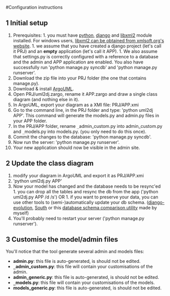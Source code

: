 #Configuration instructions

## 1 Initial setup ##

  1. Prerequisites:
    1. you must have [python](http://www.python.org/), [django](http://www.djangoproject.com/) and [libxml2](http://xmlsoft.org/python.html) module installed. For windows users, [libxml2 can be obtained from xmlsoft.org's website](http://xmlsoft.org/sources/win32/python/).
    1. we assume that you have created a django project (let's call it PRJ) and an **empty** application (let's call it APP).
    1. We also assume that settings.py is correctly configured with a reference to a database and the admin and APP application are enabled. You also have successfully run 'python manage.py syncdb' and 'python manage.py runserver'.
  1. Download the zip file into your PRJ folder (the one that contains manage.py).
  1. Download & install [ArgoUML](http://argouml.tigris.org/).
  1. Open PRJ/uml2dj.zargo, rename it APP.zargo and draw a single class diagram (and nothing else in it).
  1. In ArgoUML, export your diagram as a XMI file: PRJ/APP.xmi
  1. Go to the command line, in the PRJ folder and type: 'python uml2dj APP'. This command will generate the models.py and admin.py files in your APP folder.
  1. In the PRJ/APP folder, rename `_`admin\_custom.py into admin\_custom.py and `_`models.py into models.py. (you only need to do this once).
  1. Commit the changes to the database: 'python manage.py syncdb'.
  1. Now run the server: 'python manage.py runserver'.
  1. Your new application should now be visible in the admin site.

## 2 Update the class diagram ##

  1. modify your diagram in ArgoUML and export it as PRJ/APP.xmi
  1. 'python uml2dj.py APP'
  1. Now your model has changed and the database needs to be resync'ed
    1. you can drop all the tables and resync the db from the app ('python uml2dj.py APP /d /s') OR
    1. if you want to preserve your data, you can use other tools to (semi-)automatically update your db schema. ([django-evolution](http://code.google.com/p/django-evolution/), [South](http://south.aeracode.org/) or this [database schema comparison utility](http://code.google.com/p/sql-dump-schema-diff/) made by myself)
  1. You'll probably need to restart your server ('python manage.py runserver').

## 3 Customise the model/admin files ##

You'll notice that the tool generate several admin and models files:
  * **admin.py**: this file is auto-generated, is should not be edited.
  * **`_`admin\_custom.py**: this file will contain your customisations of the admin.
  * **admin\_generic.py**: this file is auto-generated, is should not be edited.
  * **`_`models.py**: this file will contain your customisations of the models.
  * **models\_generic.py**: this file is auto-generated, is should not be edited.